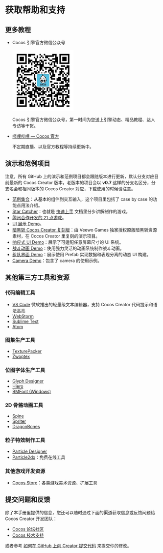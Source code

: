 # 获取帮助和支持

## 更多教程

- Cocos 引擎官方微信公众号

  ![](introduction/cocos.jpg)

  Cocos 引擎官方微信公众号，第一时间为您送上引擎动态、精品教程、达人专访等干货。

- [哔哩哔哩 — Cocos 官方](https://space.bilibili.com/491120849/dynamic)

  不定期直播、以及官方教程等持续更新中。

## 演示和范例项目

注意，所有 GitHub 上的演示和范例项目都会跟随版本进行更新，默认分支对应目前最新的 Cocos Creator 版本，老版本的项目会以 **v0.7** 这样的分支名区分，分支名会和相同版本的 Cocos Creator 对应，下载使用的时候请注意。

- [范例集合](https://github.com/cocos-creator/example-cases)：从基本的组件到交互输入，这个项目里包括了 case by case 的功能点用法介绍。
- [Star Catcher](https://github.com/cocos-creator/tutorial-first-game)：也就是 [快速上手](quick-start.md) 文档里分步讲解制作的游戏。
- [腾讯合作开发的 21 点游戏](https://github.com/cocos-creator/tutorial-blackjack)。
- [UI 展示 Demo](https://github.com/cocos-creator/demo-ui)。
- [暗黑斩 Cocos Creator 复刻版](https://github.com/cocos-creator/tutorial-dark-slash)：由 Veewo Games 独家授权原版暗黑斩资源素材，在 Cocos Creator 里复刻的演示项目。
- [响应式 UI Demo](https://github.com/cocos-creator/demo-responsive-ui)：展示了可适配任意屏幕尺寸的 UI 系统。
- [战斗动画 Demo](https://github.com/cocos-creator/demo-combat-animation)：使用强力灵活的动画系统制作战斗动画。
- [组队界面 Demo](https://github.com/cocos-creator/demo-team-build-ui)：展示使用 Prefab 实现数据和表现分离的动态 UI 构建。
- [Camera Demo](https://github.com/cocos-creator/demo-camera)：包含了 camera 的使用示例。

## 其他第三方工具和资源

### 代码编辑工具

- [VS Code](https://code.visualstudio.com/) 微软推出的轻量级文本编辑器，支持 Cocos Creator 代码提示和语法高亮
- [WebStorm](https://www.jetbrains.com/webstorm/)
- [Sublime Text](http://www.sublimetext.com/)
- [Atom](https://atom.io/)

### 图集生产工具

- [TexturePacker](https://www.codeandweb.com/texturepacker)
- [Zwoptex](https://zwopple.com/zwoptex/)

### 位图字体生产工具

- [Glyph Designer](https://71squared.com/glyphdesigner)
- [Hiero](https://github.com/libgdx/libgdx/wiki/Hiero)
- [BMFont (Windows)](http://www.angelcode.com/products/bmfont/)

### 2D 骨骼动画工具

- [Spine](http://esotericsoftware.com)
- [Spriter](http://brashmonkey.com/spriter.htm)
- [DragonBones](http://dragonbones.github.io/)

### 粒子特效制作工具

- [Particle Designer](http://particledesigner.71squared.com/)
- [Particle2dx](http://www.effecthub.com/particle2dx)：免费在线工具

### 其他游戏开发资源

- [Cocos Store](http://store.cocos.com/)：各类游戏美术资源、扩展工具

## 提交问题和反馈

除了本手册里提供的信息，您还可以随时通过下面的渠道获取信息或反馈问题给 Cocos Creator 开发团队：

<!-- QQ群：738190852，539131539，577848332（已满），548341746（已满），428196107（已满），246239860 (已满) -->
- [Cocos 论坛社区](https://forum.cocos.org/c/creator-v2/27)
- [Cocos 技术支持](https://www.cocos.com/support)

或者参考 [如何在 GitHub 上向 Creator 提交代码](../submit-pr/submit-pr.md) 来提交你的修改。
